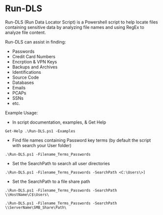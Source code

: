 # Run-DLS
Run-DLS (Run Data Locator Script) is a Powershell script to help locate files containing sensitive data by analyzing file names and using RegEx to analyze file content. 

Run-DLS can assist in finding: 
  * Passwords
  * Credit Card Numbers
  * Encrption & VPN Keys
  * Backups and Archives
  * Identifications
  * Source Code 
  * Databases
  * Emails
  * PCAPs
  * SSNs
  * etc.

Example Usage: 
* In script documentation, examples, & Get Help 
```
Get-Help .\Run-DLS.ps1 -Examples
```
* Find file names containing Password key terms (by default the script with search your User folder) 
```
.\Run-DLS.ps1 -Filename_Terms_Passwords
```
* Set the SearchPath to search all user directories 
```
.\Run-DLS.ps1 -Filename_Terms_Passwords -SearchPath <C:\Users\>]
```
* Set the SearchPath to a file share path 
```
.\Run-DLS.ps1 -Filename_Terms_Passwords -SearchPath \\HostName\C$\Users\
```
```
.\Run-DLS.ps1 -Filename_Terms_Passwords -SearchPath \\ServerName\SMB_Share\Path\
```
